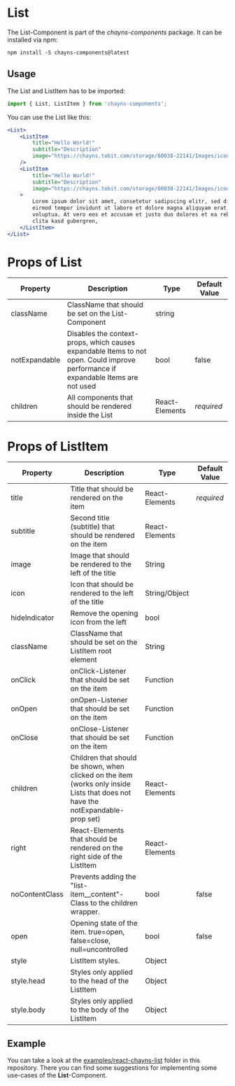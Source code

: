 # List

The List-Component is part of the *chayns-components* package. It can be installed via npm:

    npm install -S chayns-components@latest


## Usage ##

The List and ListItem has to be imported:

```jsx harmony
import { List, ListItem } from 'chayns-components';
```

You can use the List like this:

````jsx harmony
<List>
    <ListItem
        title="Hello World!"
        subtitle="Description"
        image="https://chayns.tobit.com/storage/60038-22141/Images/icon-72.png"
    />
    <ListItem
        title="Hello World!"
        subtitle="Description"
        image="https://chayns.tobit.com/storage/60038-22141/Images/icon-72.png"
    >
        Lorem ipsum dolor sit amet, consetetur sadipscing elitr, sed diam nonumy
        eirmod tempor invidunt ut labore et dolore magna aliquyam erat, sed diam
        voluptua. At vero eos et accusam et justo duo dolores et ea rebum. Stet
        clita kasd gubergren,
    </ListItem>
</List>
````

# Props of List

| Property      | Description                                                                                                                       | Type           | Default Value |
|---------------|-----------------------------------------------------------------------------------------------------------------------------------|----------------|---------------|
| className     | ClassName that should be set on the List-Component                                                                                | string         |               |
| notExpandable | Disables the context-props, which causes expandable Items to not open. Could improve performance if expandable Items are not used | bool           | false         |
| children      | All components that should be rendered inside the List                                                                            | React-Elements | *required*    |

# Props of ListItem

| Property      | Description                                                                                                                     | Type           | Default Value |
|---------------|---------------------------------------------------------------------------------------------------------------------------------|----------------|---------------|
| title         | Title that should be rendered on the item                                                                                       | React-Elements | *required*    |
| subtitle      | Second title (subtitle) that should be rendered on the item                                                                     | React-Elements |               |
| image         | Image that should be rendered to the left of the title                                                                          | String         |               |
| icon          | Icon that should be rendered to the left of the title                                                                           | String/Object  |               |
| hideIndicator | Remove the opening icon from the left                                                                                           | bool           |               |
| className     | ClassName that should be set on the ListItem root element                                                                       | String         |               |
| onClick       | onClick-Listener that should be set on the item                                                                                 | Function       |               |
| onOpen        | onOpen-Listener that should be set on the item                                                                                  | Function       |               |
| onClose       | onClose-Listener that should be set on the item                                                                                 | Function       |               |
| children      | Children that should be shown, when clicked on the item (works only inside Lists that does not have the notExpandable-prop set) | React-Elements |               |
| right         | React-Elements that should be rendered on the right side of the ListItem                                                        | React-Elements |               |
| noContentClass | Prevents adding the "list-item__content"-Class to the children wrapper.                                                        | bool           | false         |
| open          | Opening state of the item. true=open, false=close, null=uncontrolled                                                            | bool           | false         |
| style         | ListItem styles.                                                                                                                | Object         |               |
| style.head    | Styles only applied to the head of the ListItem                                                                                 | Object         |               |
| style.body    | Styles only applied to the body of the ListItem                                                                                 | Object         |               |

## Example ##

You can take a look at the [examples/react-chayns-list](/examples/react-chayns-list/) folder in this repository.
There you can find some suggestions for implementing some use-cases of the **List**-Component.

